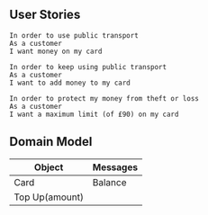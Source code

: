 ## User Stories
```
In order to use public transport
As a customer
I want money on my card
```

```
In order to keep using public transport
As a customer
I want to add money to my card
```

```
In order to protect my money from theft or loss
As a customer
I want a maximum limit (of £90) on my card
```

## Domain Model

Object | Messages
-------|---------
Card | Balance
 | Top Up(amount)
